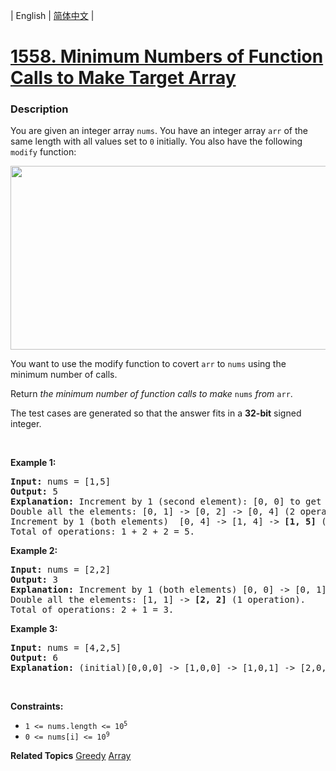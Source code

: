 | English | [简体中文](README.md) |

# [1558. Minimum Numbers of Function Calls to Make Target Array](https://leetcode-cn.com/problems/minimum-numbers-of-function-calls-to-make-target-array)
 ### Description
<p>You are given an integer array <code>nums</code>. You have an integer array <code>arr</code> of the same length with all values set to <code>0</code> initially. You also have the following <code>modify</code> function:</p>
<img alt="" src="https://assets.leetcode.com/uploads/2020/07/10/sample_2_1887.png" style="width: 573px; height: 294px;" />
<p>You want to use the modify function to covert <code>arr</code> to <code>nums</code> using the minimum number of calls.</p>

<p>Return <em>the minimum number of function calls to make </em><code>nums</code><em> from </em><code>arr</code>.</p>

<p>The test cases are generated so that the answer fits in a <strong>32-bit</strong> signed integer.</p>

<p>&nbsp;</p>
<p><strong>Example 1:</strong></p>

<pre>
<strong>Input:</strong> nums = [1,5]
<strong>Output:</strong> 5
<strong>Explanation:</strong> Increment by 1 (second element): [0, 0] to get [0, 1] (1 operation).
Double all the elements: [0, 1] -&gt; [0, 2] -&gt; [0, 4] (2 operations).
Increment by 1 (both elements)  [0, 4] -&gt; [1, 4] -&gt; <strong>[1, 5]</strong> (2 operations).
Total of operations: 1 + 2 + 2 = 5.
</pre>

<p><strong>Example 2:</strong></p>

<pre>
<strong>Input:</strong> nums = [2,2]
<strong>Output:</strong> 3
<strong>Explanation:</strong> Increment by 1 (both elements) [0, 0] -&gt; [0, 1] -&gt; [1, 1] (2 operations).
Double all the elements: [1, 1] -&gt; <strong>[2, 2]</strong> (1 operation).
Total of operations: 2 + 1 = 3.
</pre>

<p><strong>Example 3:</strong></p>

<pre>
<strong>Input:</strong> nums = [4,2,5]
<strong>Output:</strong> 6
<strong>Explanation:</strong> (initial)[0,0,0] -&gt; [1,0,0] -&gt; [1,0,1] -&gt; [2,0,2] -&gt; [2,1,2] -&gt; [4,2,4] -&gt; <strong>[4,2,5]</strong>(nums).
</pre>

<p>&nbsp;</p>
<p><strong>Constraints:</strong></p>

<ul>
	<li><code>1 &lt;= nums.length &lt;= 10<sup>5</sup></code></li>
	<li><code>0 &lt;= nums[i] &lt;= 10<sup>9</sup></code></li>
</ul>

**Related Topics**  [Greedy](https://leetcode-cn.com/tag/greedy) [Array](https://leetcode-cn.com/tag/array) 